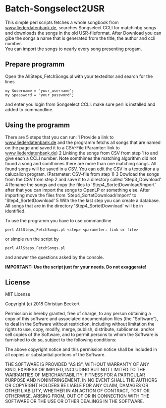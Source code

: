 # Batch-Songselect2USR
This simple perl scripts fetches a whole songbook from www.liederdatenbank.de, searches Songselect CCLI for matchinbg songs and downloads the songs in the old USR-fileformat. After Download you can gibe the songs a name that is generated from the title, the author and ccli number.  
You can import the songs to nearly every song presenting progam.

## Prepare programm
Open the AllSteps_FetchSongs.pl with your texteditor and search for the lines

```
my $username = 'your_username';
my $password = 'your_password';
```
and enter you login from Songselect CCLI.
make sure perl is installed and added to commandline.

## Using the programm
There are 5 steps that you can run:
  1 Provide a link to www.liederdatenbank.de and the programm fetchs all songs that are named on the page and saved it to a CSV-File (Paramter: link to www.liederdatenbank.de)
  2 Linking the songs from CSV from step 1 to and give each a CCLI number. Note somthimes the matching algorithm did not found a song and somthimes there are more than one matching songs. All found songs will be saved in a CSV. You can edit the CSV in a texteditor a a calucalion program. (Parameter: CSV-file from step 1)
  3 Dowload the songs from the CSV from step 2 and save it to a directory called 'Step3_Download'
  4 Rename the songs and copy the files to 'Step4_SortetDownload/Import'
    after that you can import the songs to OpenLP or something else. After importing move the files from 'Step4_SortetDownload/Import' to 'Step4_SortetDownload'
  5 With the the last step you can create a database. All songs that are in the directory 'Step4_SortetDownload' will be in identified.

To use the programm you have to use commandline
```
perl AllSteps_FetchSongs.pl <step> <parameter: link or file>
```

or simple run the script by 
```
perl AllSteps_FetchSongs.pl 
```
and answer the questions asked by the console.

**IMPORTANT: Use the script just for your needs. Do not exaggerate!**

## License
MIT License

Copyright (c) 2018 Christian Beckert

Permission is hereby granted, free of charge, to any person obtaining a copy
of this software and associated documentation files (the "Software"), to deal
in the Software without restriction, including without limitation the rights
to use, copy, modify, merge, publish, distribute, sublicense, and/or sell
copies of the Software, and to permit persons to whom the Software is
furnished to do so, subject to the following conditions:

The above copyright notice and this permission notice shall be included in all
copies or substantial portions of the Software.

THE SOFTWARE IS PROVIDED "AS IS", WITHOUT WARRANTY OF ANY KIND, EXPRESS OR
IMPLIED, INCLUDING BUT NOT LIMITED TO THE WARRANTIES OF MERCHANTABILITY,
FITNESS FOR A PARTICULAR PURPOSE AND NONINFRINGEMENT. IN NO EVENT SHALL THE
AUTHORS OR COPYRIGHT HOLDERS BE LIABLE FOR ANY CLAIM, DAMAGES OR OTHER
LIABILITY, WHETHER IN AN ACTION OF CONTRACT, TORT OR OTHERWISE, ARISING FROM,
OUT OF OR IN CONNECTION WITH THE SOFTWARE OR THE USE OR OTHER DEALINGS IN THE
SOFTWARE.
